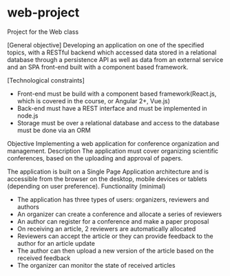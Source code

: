 # web-project
Project for the Web class

[General objective]
Developing an application on one of the specified topics, with a RESTful backend which accessed data stored in a relational database through a persistence API as well as data from an external service and an SPA front-end built with a component based framework.

[Technological constraints]
-	Front-end must be build with a component based framework(React.js, which is covered in the course, or Angular 2+, Vue.js)
-	Back-end must have a REST interface and must be implemented in node.js
-	Storage must be over a relational database and access to the database must be done via an ORM

Objective
Implementing a web application for conference organization and management.
Description
The application must cover organizing scientific conferences, based on the uploading and approval of papers.

The application is built on a Single Page Application architecture and is accessible from the browser on the desktop, mobile devices or tablets (depending on user preference).
Functionality (minimal)

-	The application has three types of users:  organizers, reviewers and authors
-	An organizer can create a conference and allocate a series of reviewers
-	An author can register for a conference and make a paper proposal
-	On receiving an article, 2 reviewers are automatically allocated
-	Reviewers can accept the article or they can provide feedback to the author for an article update
-	The author can then upload a new version of the article based on the received feedback
-	The organizer can monitor the state of received articles



